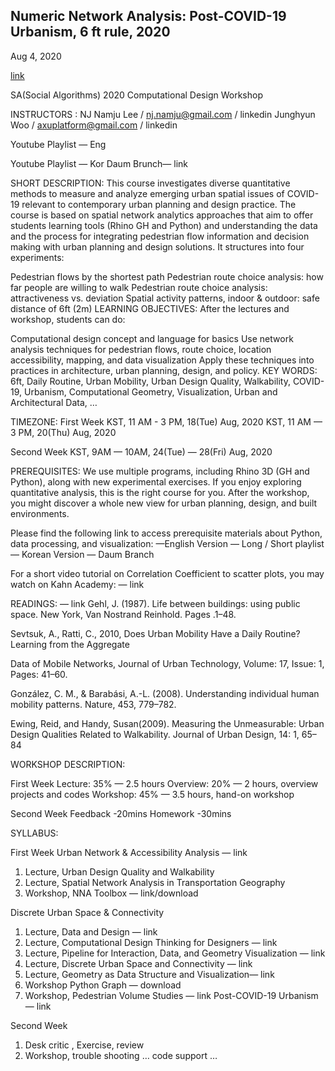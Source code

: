 ## Numeric Network Analysis: Post-COVID-19 Urbanism, 6 ft rule, 2020

Aug 4, 2020

[link](https://nj-namju.medium.com/numeric-network-analysis-post-covid-19-urbanism-6-ft-rule-de267886b028)

SA(Social Algorithms) 2020 Computational Design Workshop

INSTRUCTORS :
NJ Namju Lee / nj.namju@gmail.com / linkedin
Junghyun Woo / axuplatform@gmail.com / linkedin

Youtube Playlist — Eng

Youtube Playlist — Kor
Daum Brunch— link

SHORT DESCRIPTION:
This course investigates diverse quantitative methods to measure and analyze emerging urban spatial issues of COVID-19 relevant to contemporary urban planning and design practice. The course is based on spatial network analytics approaches that aim to offer students learning tools (Rhino GH and Python) and understanding the data and the process for integrating pedestrian flow information and decision making with urban planning and design solutions. It structures into four experiments:

Pedestrian flows by the shortest path
Pedestrian route choice analysis: how far people are willing to walk
Pedestrian route choice analysis: attractiveness vs. deviation
Spatial activity patterns, indoor & outdoor: safe distance of 6ft (2m)
LEARNING OBJECTIVES:
After the lectures and workshop, students can do:

Computational design concept and language for basics
Use network analysis techniques for pedestrian flows, route choice, location accessibility, mapping, and data visualization
Apply these techniques into practices in architecture, urban planning, design, and policy.
KEY WORDS:
6ft, Daily Routine, Urban Mobility, Urban Design Quality, Walkability, COVID-19, Urbanism, Computational Geometry, Visualization, Urban and Architectural Data, …

TIMEZONE:
First Week
KST, 11 AM - 3 PM, 18(Tue) Aug, 2020
KST, 11 AM — 3 PM, 20(Thu) Aug, 2020

Second Week
KST, 9AM — 10AM, 24(Tue) — 28(Fri) Aug, 2020

PREREQUISITES:
We use multiple programs, including Rhino 3D (GH and Python), along with new experimental exercises. If you enjoy exploring quantitative analysis, this is the right course for you. After the workshop, you might discover a whole new view for urban planning, design, and built environments.

Please find the following link to access prerequisite materials about Python, data processing, and visualization:
—English Version — Long / Short playlist
— Korean Version — Daum Branch

For a short video tutorial on Correlation Coefficient to scatter plots, you may watch on Kahn Academy: — link

READINGS: — link
Gehl, J. (1987). Life between buildings: using public space. New York, Van Nostrand Reinhold. Pages .1–48.

Sevtsuk, A., Ratti, C., 2010, Does Urban Mobility Have a Daily Routine? Learning from the Aggregate

Data of Mobile Networks, Journal of Urban Technology, Volume: 17, Issue: 1, Pages: 41–60.

González, C. M., & Barabási, A.-L. (2008). Understanding individual human mobility patterns. Nature, 453, 779–782.

Ewing, Reid, and Handy, Susan(2009). Measuring the Unmeasurable: Urban Design Qualities Related to Walkability. Journal of Urban Design, 14: 1, 65–84

WORKSHOP DESCRIPTION:

First Week
Lecture: 35% — 2.5 hours
Overview: 20% — 2 hours, overview projects and codes
Workshop: 45% — 3.5 hours, hand-on workshop

Second Week
Feedback -20mins
Homework -30mins


SYLLABUS:

First Week
Urban Network & Accessibility Analysis — link
1. Lecture, Urban Design Quality and Walkability
2. Lecture, Spatial Network Analysis in Transportation Geography
3. Workshop, NNA Toolbox — link/download

Discrete Urban Space & Connectivity
1. Lecture, Data and Design — link
2. Lecture, Computational Design Thinking for Designers — link
3. Lecture, Pipeline for Interaction, Data, and Geometry Visualization — link
4. Lecture, Discrete Urban Space and Connectivity — link
5. Lecture, Geometry as Data Structure and Visualization— link
6. Workshop Python Graph — download
7. Workshop, Pedestrian Volume Studies — link
Post-COVID-19 Urbanism — link

Second Week
1. Desk critic , Exercise, review
2. Workshop, trouble shooting … code support …